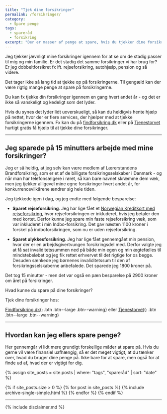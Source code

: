 ```yaml
---
title: "Tjek dine forsikringer"
permalink: /forsikringer/
category:
  - Spare penge
tags:
  - spareråd
  - forsikring
excerpt: "Der er masser af penge at spare, hvis du tjekker dine forsikringer jævnligt."
---
```


Jeg tjekker jævnligt mine forsikringer igennem for at se om de stadig passer til mig og min familie. Er det stadig det samme forsikringer vi har brug for? Er jeg dobbeltforsikret fx ift. rejseforsikring, autohjælp, pension og så videre.

Det tager ikke så lang tid at tjekke op på forsikringerne. Til gengæld kan der være rigtig mange penge at spare på forsikringerne.

Du kan fx tjekke din forsikringer igennem en gang hvert andet år - og det er ikke så vanskeligt og kedeligt som det lyder.

Hvis du synes det lyder lidt uoverskueligt, så kan du heldigvis hente hjælp på nettet, hvor der er flere services, der hjælper med at tjekke forsikringerne igennem. Fx kan du på [findforsikring.dk](/go/pa/findforsikring/) eller på [Tjenestorvet](/go/pa/tjenestetorvet/) hurtigt gratis få hjælp til at tjekke dine forsikringer.

***

## Jeg sparede på 15 minutters arbejde med mine forsikringer?

Jeg er så heldig, at jeg selv kan være medlem af Lærerstandens Brandforsikring, som er et af de billigste forsikringsselskaber i Danmark - og når man har telefonsælgere i røret, så kan bare navnet skræmme dem væk, men jeg tjekker alligevel mine egne forsikringer hvert andet år, for konkurrencevilkårene ændrer sig hele tiden.

Jeg tjekkede igen i dag, og jeg endte med følgende besparelse:

- **Sparet rejseforsikring**. Jeg har lige fået et [Norwegian Kreditkort med rejseforsikring](/go/norwegian/), hvor rejseforsikringen er inkluderet, hvis jeg betaler den med kortet. Derfor kunne jeg spare min faste rejseforsikring væk, som var inkluderet i min Indbo-forsikring. Det gav næsten 1100 kroner i forskel på indboforsikringen, som nu er uden rejseforsikring.

- **Sparet ulykkesforsikring**. Jeg har lige fået gennemgået min pension, hvor der er en arbejdsgivertvungen forsikringsdel med. Derfor valgte jeg at få sat invaliditetssummen ned på både min egen og min ægtefælles til mindstebeløbet og jeg fik rettet erhvervet til det rigtige for os begge. Desuden sænkede jeg børnenes invaliditetssum til den af forsikringsselskaberne anbefalede. Det sparede jeg 1800 kroner på. 

Det tog 15 minutter - men det var også en pæn besparelse på 2900 kroner om året på forsikringer.

Hvad kunne du spare på dine forsikringer?

Tjek dine forsikringer hos:

[Findforsikring.dk](/go/pa/findforsikring/){: .btn .btn--large .btn--warning} eller [Tjenestorvet](/go/pa/tjenestetorvet/){: .btn .btn--large .btn--warning}

***

## Hvordan kan jeg ellers spare penge?

Her gennemgår vi lidt mere grundigt forskellige måder at spare på. Hvis du gerne vil være finansiel uafhængig, så er det meget vigtigt, at du tænker over, hvad du bruger dine penge på. Ikke bare for at spare, men også for at finde ud af, hvad der er vigtigt for dig.

{% assign site_posts = site.posts | where: "tags", "spareråd" | sort: "date" %}

{% if site_posts.size > 0 %}
  {% for post in site_posts %}
    {% include archive-single-simple.html %}
  {% endfor %}
{% endif %}

***

{% include disclaimer.md %}
